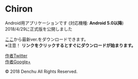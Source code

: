 # Chiron
Android用アプリケーションです (対応機種: __Android 5.0以降__)  
2018/4/29に正式版を公開しました

[ここ](https://www.dropbox.com/s/cdwpia0i9yks2f6/Chiron.apk?dl=1)から最新ver.をダウンロードできます。  
※注意！ __リンクをクリックするとすぐにダウンロードが始まります。__  


[作者Twitter](https://twitter.com/Denchu1205)  
[作者Google+](https://plus.google.com/u/0/106950030216120414717)

© 2018 Denchu All Rights Reserved.
